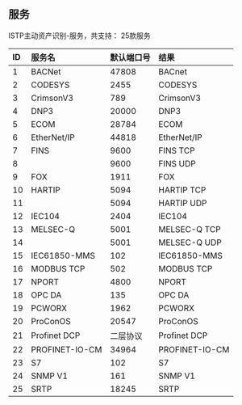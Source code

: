 ## 服务

ISTP主动资产识别-服务，共支持： 25款服务

|ID|服务名|默认端口号|结果|
|:--|:--|:--|:--|
|1|BACNet|47808|BACnet|
|2|CODESYS|2455|CODESYS|
|3|CrimsonV3|789|CrimsonV3|
|4|DNP3|20000|DNP3|
|5|ECOM|28784|ECOM|
|6|EtherNet/IP|44818|EtherNet/IP|
|7|FINS|9600|FINS TCP|
|8||9600|FINS UDP|
|9|FOX|1911|FOX|
|10|HARTIP|5094|HARTIP TCP|
|11||5094|HARTIP UDP|
|12|IEC104|2404|IEC104|
|13|MELSEC-Q|5001|MELSEC-Q TCP|
|14||5001|MELSEC-Q UDP|
|15|IEC61850-MMS|102|IEC61850-MMS|
|16|MODBUS TCP|502|MODBUS TCP|
|17|NPORT|4800|NPORT|
|18|OPC DA|135|OPC DA|
|19|PCWORX|1962|PCWORX|
|20|ProConOS|20547|ProConOS|
|21|Profinet DCP|二层协议|Profinet DCP|
|22|PROFINET-IO-CM|34964|PROFINET-IO-CM|
|23|S7|102|S7|
|24|SNMP V1|161|SNMP V1|
|25|SRTP|18245|SRTP|
